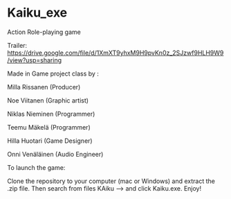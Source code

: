# Kaiku_exe
Action Role-playing game 

Trailer: https://drive.google.com/file/d/1XmXT9yhxM9H9pvKn0z_2SJzwf9HLH9W9/view?usp=sharing

Made in Game project class by :

Milla Rissanen	(Producer)

Noe Viitanen 	(Graphic artist)

Niklas Nieminen (Programmer)

Teemu Mäkelä	(Programmer)

Hilla Huotari	(Game Designer)

Onni Venäläinen (Audio Engineer)

To launch the game:

Clone the repository to your computer (mac or Windows) and extract the .zip file. Then search from files KAiku --> and click Kaiku.exe. Enjoy!

